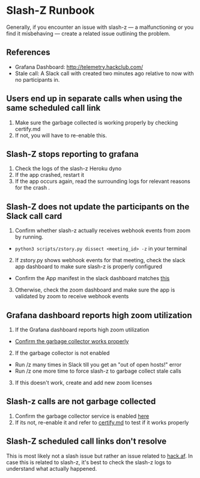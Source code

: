 # Slash-Z Runbook

Generally, if you encounter an issue with slash-z — a malfunctioning or you find it misbehaving — create a related issue outlining the problem.

## References
- Grafana Dashboard: http://telemetry.hackclub.com/
- Stale call: A Slack call with created two minutes ago relative to now with no participants in.

## Users end up in separate calls when using the same scheduled call link
1. Make sure the garbage collected is working properly by checking certify.md
2. If not, you will have to re-enable this.

## Slash-Z stops reporting to grafana

1. Check the logs of the slash-z Heroku dyno
2. If the app crashed, restart it
3. If the app occurs again, read the surrounding logs for relevant reasons for the crash .

## Slash-Z does not update the participants on the Slack call card

1. Confirm whether slash-z actually receives webhook events from zoom by running.
  - `python3 scripts/zstory.py dissect <meeting_id> -z` in your terminal
2. If zstory.py shows webhook events for that meeting, check the slack app dashboard to make sure slash-z is properly configured
  - Confirm the App manifest in the slack dashboard matches [this](https://github.com/hackclub/slash-z/blob/master/manifest.yml)
3. Otherwise, check the zoom dashboard and make sure the app is validated by zoom to receive webhook events

## Grafana dashboard reports high zoom utilization

1. If the Grafana dashboard reports high zoom utilization
  - [Confirm the garbage collector works properly](#slash-z-calls-are-not-garbage-collected)
2. If the garbage collector is not enabled
  - Run /z many times in Slack till you get an "out of open hosts!" error
  - Run /z one more time to force slash-z to garbage collect stale calls
3. If this doesn't work, create and add new zoom licenses

## Slash-z calls are not garbage collected

1. Confirm the garbage collector service is enabled [here](https://github.com/hackclub/slash-z/blob/ebf4b49d3043c9b418d998fc2786a1cf7ab88238/jobs/index.js#L12C1-L24C2)
2. If its not, re-enable it and refer to [certify.md](./certify.md) to test if it works properly

## Slash-Z scheduled call links don't resolve

This is most likely not a slash issue but rather an issue related to [hack.af](https://github.com/hackclub/hack.af). In case this is related to slash-z, it's best to check the slash-z logs to understand what actually happened.

